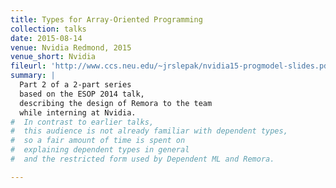 ```yaml
---
title: Types for Array-Oriented Programming
collection: talks
date: 2015-08-14
venue: Nvidia Redmond, 2015
venue_short: Nvidia
fileurl: 'http://www.ccs.neu.edu/~jrslepak/nvidia15-progmodel-slides.pdf'
summary: |
  Part 2 of a 2-part series
  based on the ESOP 2014 talk,
  describing the design of Remora to the team
  while interning at Nvidia.
#  In contrast to earlier talks,
#  this audience is not already familiar with dependent types,
#  so a fair amount of time is spent on
#  explaining dependent types in general
#  and the restricted form used by Dependent ML and Remora.

---
```


